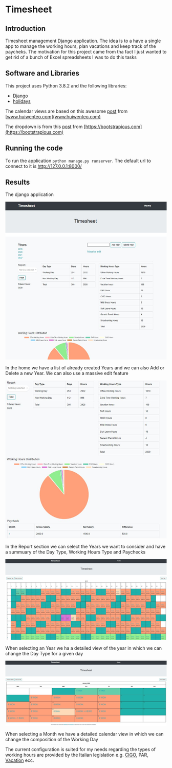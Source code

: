# Timesheet

## Introduction

Timesheet management Django application. The idea is to a have a single app to manage the working hours, plan vacations and keep track of the paycheks. The motivation for this project came from tha fact I just wanted to get rid of a bunch of Excel spreadsheets I was to do this tasks

## Software and Libraries

This project uses Python 3.8.2 and the following libraries:
* [Django](https://www.djangoproject.com/)
* [holidays](https://pypi.org/project/holidays/)

The calendar views are based on this awesome [post](https://www.huiwenteo.com/normal/2018/07/24/django-calendar.html) from [www.huiwenteo.com](www.huiwenteo.com)

The dropdown is from this [post](https://bootstrapious.com/p/bootstrap-multiselect-dropdown) from [https://bootstrapious.com](https://bootstrapious.com)

## Running the code

To run the application `python manage.py runserver`. The default url to connect to it is http://127.0.0.1:8000/

## Results

The django application 

![Home](images/home.JPG)

In the home we have a list of already created Years and we can also Add or Delete a new Year. We can also use a massive edit feature

![Report](images/report.JPG)

In the Report section we can select the Years we want to consider and have a summuary of the Day Type, Working Hours Type and Paychecks

![Year](images/year.JPG)

When selecting an Year we ha a detailed view of the year in which we can change the Day Type for a given day

![Month](images/month.JPG)

When selecting a Month we have a detailed calendar view in which we can change the composition of the Working Day

The current configuration is suited for my needs regarding the types of working hours are provided by the Italian legislation e.g. [CIGO](https://it.wikipedia.org/wiki/Cassa_integrazione_guadagni), PAR, [Vacation](https://it.wikipedia.org/wiki/Ferie) ecc.
